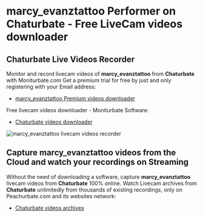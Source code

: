# marcy_evanztattoo Performer on Chaturbate - Free LiveCam videos downloader

## Chaturbate Live Videos Recorder

Monitor and record livecam videos of **marcy_evanztattoo** from **Chaturbate** with Moniturbate.com
Get a premium trial for free by just and only registering with your Email address:
* [marcy_evanztattoo Premium videos downloader](https://moniturbate.com/request-demo-licence-key.html)

Free livecam videos downloader - Moniturbate Software:
* [Chaturbate videos downloader](https://moniturbate.com/moniturbate-download-software.html)

![marcy_evanztattoo livecam videos recorder](https://peachurnet.com/templates/moniturbate-software.png)


## Capture marcy_evanztattoo videos from the Cloud and watch your recordings on Streaming

Without the need of downloading a software, capture **marcy_evanztattoo** livecam videos from **Chaturbate** 100% online.
Watch Livecam archives from **Chaturbate** unlimitedly from thousands of existing recordings, only on Peachurbate.com and its websites network:
* [Chaturbate videos archives](https://peachurnet.com/)